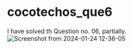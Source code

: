 # cocotechos_que6
I have solved th Question no. 06, partially.
![Screenshot from 2024-01-24 12-36-05](https://github.com/atharva2408/cocotechos_que6/assets/91751549/2a32fc63-cc9e-4993-9890-c0a1a7ba5a15)
